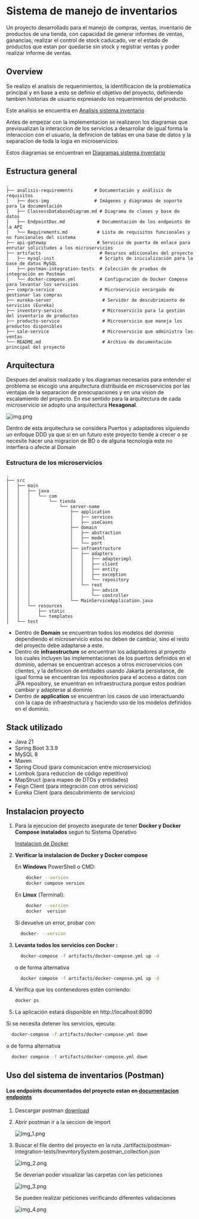 
# Sistema de manejo de inventarios

Un proyecto desarrollado para el manejo de compras, ventas, inventario de productos de una tienda, con capacidad de
generar informes de ventas, ganancias, realizar el control de stock caducado, ver el estado de
productos que estan por quedarse sin stock y registrar ventas y poder realizar informe de ventas.

## Overview

Se realizo el analisis de requerimientos, la identificacion de la problematica principal y en base a esto se definio el
objetivo del proyecto, definiendo tambien historias de usuario expresando los requerimientos del producto.

Este analisis se encuentra en [Analisis sistema inventario](./analisis-requirements/Requirements.md)

Antes de empezar con la implementacion se realizaron los diagramas que previsualizan la interaccion de los servicios a
desarrollar de igual forma la interaccion con el usuario, la definicion de tablas en una base de datos y la separacion de
toda la logia en microservicios

Estos diagramas se encuentran en [Diagramas sistema inventario](./analisis-requirements/ClassesDatabaseDiagram.md)

## Estructura general


```text
.
├── analisis-requirements        # Documentación y análisis de requisitos
│   ├── docs-img                 # Imágenes y diagramas de soporte para la documentación
│   ├── ClassessDatabaseDiagram.md # Diagrama de clases y base de datos
│   ├── EndpointDoc.md            # Documentación de los endpoints de la API
│   └── Requirements.md           # Lista de requisitos funcionales y no funcionales del sistema
├── api-gateway                   # Servicio de puerta de enlace para enrutar solicitudes a los microservicios
├── artifacts                      # Recursos adicionales del proyecto
│   ├── mysql-init                 # Scripts de inicialización para la base de datos MySQL
│   ├── postman-integration-tests  # Colección de pruebas de integración en Postman
│   └── docker-compose.yml         # Configuración de Docker Compose para levantar los servicios
├── compra-service                 # Microservicio encargado de gestionar las compras
├── eureka-server                   # Servidor de descubrimiento de servicios (Eureka)
├── inventory-service               # Microservicio para la gestión del inventario de productos
├── producto-service                # Microservicio que maneja los productos disponibles
├── sale-service                    # Microservicio que administra las ventas
└── README.md                       # Archivo de documentación principal del proyecto
```


## Arquitectura

Despues del analisis realizado y los diagramas necesarios para entender el problema se escogio una arquitectura distribuida
en microservicios por las ventajas de la separacion de preocupaciones y en una vision de escalamiento del proyecto.
 En ese sentido para la arquitectura de cada microservicio se adopto una arquitectura **Hexagonal**.

![img.png](analisis-requirements/docs-img/img.png)

Dentro de esta arquitectura se considera Puertos y adaptadores siguiendo un enfoque DDD ya que si en un futuro este proyecto 
tiende a crecer o se necesite hacer una migracion de BD o de alguna tecnologia este no interfiera o afecte al Domain

### Estructura de los microservicios

```text
.
├── src
│   ├── main
│   │   ├── java
│   │   │   └── com
│   │   │       └── tienda
│   │   │           └── server-name
│   │   │               ├── application
│   │   │               │   ├── services
│   │   │               │   ├── useCases
│   │   │               ├── domain
│   │   │               │   ├── abstraction
│   │   │               │   ├── model
│   │   │               │   └── port
│   │   │               ├── infraestructure
│   │   │               │   ├── adapters
│   │   │               │   │   ├── adapterimpl
│   │   │               │   │   ├── client
│   │   │               │   │   ├── entity
│   │   │               │   │   ├── exception
│   │   │               │   │   └── repository
│   │   │               │   └── rest
│   │   │               │       ├── advice
│   │   │               │       └── controller
│   │   │               └── MainServiceApplication.java
│   │   └── resources
│   │       ├── static
│   │       └── templates
│   └── test
```

- Dentro de **Domain** se encuentran todos los modelos del dominio dependiendo el microservicio estos no deben de cambiar, sino el resto del proyecto debe adaptarse a este.
- Dentro de **infraestructure** se encuentran los adaptadores al proyecto los cuales incluyen las implementaciones de los puertos definidos en el dominio, ademas se encuentran accesos a otros microservicios con clientes, y la definicion de entidades usando Jakarta persistance, de igual forma se encuentran los repositorios para el acceso a datos con JPA repository, se enuentran en infraestructura porque estos podrian cambiar y adapterse al dominio
- Dentro de **application** se encuentran los casos de uso interactuando con la capa de infraestructura y haciendo uso de los modelos definidos en el dominio.

## Stack utilizado

- Java 21
- Spring Boot 3.3.9
- MySQL 8
- Maven
- Spring Cloud (para comunicacion entre microservicios)
- Lombok (para reduccion de código repetitivo)
- MapStruct (para mapeo de DTOs y entidades)
- Feign Client (para integración con otros servicios)
- Eureka Client (para descubrimiento de servicios)

## Instalacion proyecto

1. Para la ejecucion del proyecto asegurate de tener **Docker y Docker Compose instalados** segun tu Sistema Operativo

    [Instalacion de Docker](https://docs.docker.com/engine/install/)

2. **Verificar la instalacion de Docker y Docker compose**

    En **Windows** PowerShell o CMD:
    
    ```bash
        docker --version
        docker compose version
    ```
   En **Linux** (Terminal):
    
    ```bash
        docker --version
        docker  version
    ```
    
    Si devuelve un error, probar con:
    
    ```bash
      docker- --version
    ```


3. **Levanta todos los servicios con Docker :**

    ```bash
      docker-compose -f artifacts/docker-compose.yml up -d
    ```
    
    o de forma alternativa
    
    ```bash
      docker compose -f artifacts/docker-compose.yml up -d
    ```
4. Verifica que los contenedores estén corriendo:
    ```bash
    docker ps
    ```
5. La aplicación estará disponible en http://localhost:8090

Si se necesita detener los servicios, ejecuta:

```bash
  docker-compose -f artifacts/docker-compose.yml down
```
o de forma alternativa 

```bash
  docker compose -f artifacts/docker-compose.yml down
```

## Uso del sistema de inventarios (Postman)

#### Los endpoints documentados del proyecto estan en [documentacion endpoints](./analisis-requirements/EndpointsDoc.md)

1. Descargar postman [download](https://www.postman.com/downloads/)

2. Abrir postman ir a la seccion de import

    ![img_1.png](analisis-requirements/docs-img/img_11.png)

3. Buscar el file dentro del proyecto en la ruta ./artifacts/postman-integration-tests/InevntorySystem.postman_collection.json

    ![img_2.png](analisis-requirements/docs-img/img_21.png)

    Se deverian poder visualizar las carpetas con las peticiones

    ![img_3.png](analisis-requirements/docs-img/img_31.png)
    
    Se pueden realizar peticiones verificando diferentes validaciones

    ![img_4.png](analisis-requirements/docs-img/img_41.png)
